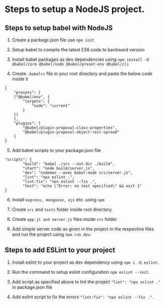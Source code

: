# Steps to setup a NodeJS project.

## Steps to setup babel with NodeJS
1. Create a package.json file use `npm init`
2. Setup babel to compile the latest ES6 code to backward version 

3. Install babel packages as dev dependencies using `npm install -D @babel/core @babel/node @babel/preset-env @babel/cli` 

4. Create `.babelrc` file in your root directory and paste the below code inside it

```
{
    "presets": [
    ["@babel/env", {
        "targets": {
            "node": "current"
        }
    }]
    ],
    "plugins": [
        "@babel/plugin-proposal-class-properties",
        "@babel/plugin-proposal-object-rest-spread"
    ]
}
```

5. Add babel scripts to your package.json file 

```
"scripts": {
        "build": "babel ./src --out-dir ./build",
        "start": "node build/server.js",
        "dev": "nodemon --exec babel-node src/server.js",
        "lint": "npx eslint .",
        "lint:fix": "npx eslint --fix .",
        "test": "echo \"Error: no test specified\" && exit 1"
}
```

6. Install `express, mongoose, ejs` etc. using `npm` 

7. Create `src` and `tests` folder inside root directory.

8. Create `app.js and server.js` files inside `src` folder.

9. Add simple server code as given in the project in the respective files and run the project using `npm run dev`.

## Steps to add ESLint to your project

1. Install eslint to your project as dev dependency using `npm i -D eslint`.

2. Run the command to setup eslint configuration `npm eslint --init`.

3. Add script as specified above to lint the project `"lint": "npx eslint ."` in package.json file

4. Add eslint script to fix the errors `"lint:fix": "npx eslint --fix ."`.
    